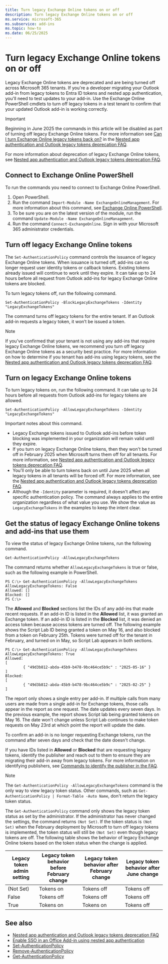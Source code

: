 ```yaml
---
title: Turn legacy Exchange Online tokens on or off
description: Turn legacy Exchange Online tokens on or off
ms.service: microsoft-365
ms.subservice: add-ins
ms.topic: how-to
ms.date: 06/25/2025
---
```


# Turn legacy Exchange Online tokens on or off

Legacy Exchange Online tokens are deprecated and are being turned off across Microsoft 365 tenants. If you're a developer migrating your Outlook add-in from legacy tokens to Entra ID tokens and nested app authentication, you'll need to test updates to your add-in. Use the Exchange Online PowerShell cmdlets to turn off legacy tokens in a test tenant to confirm that your updated Outlook add-in is working correctly.

> [!IMPORTANT]
> Beginning in June 2025 the commands in this article will be disabled as part of turning off legacy Exchange Online tokens. For more information see [Can I turn Exchange Online legacy tokens back on?](faq-nested-app-auth-outlook-legacy-tokens.md#can-i-turn-exchange-online-legacy-tokens-back-on) in the [Nested app authentication and Outlook legacy tokens deprecation FAQ](https://aka.ms/NAAFAQ).

For more information about deprecation of legacy Exchange Online tokens, see [Nested app authentication and Outlook legacy tokens deprecation FAQ](https://aka.ms/NAAFAQ).

## Connect to Exchange Online PowerShell

To run the commands you need to connect to Exchange Online PowerShell.

1. Open PowerShell.
1. Run the command `Import-Module -Name ExchangeOnlineManagement`. For more information about this command, see [Exchange Online PowerShell](/powershell/exchange/exchange-online-powershell).
1. To be sure you are on the latest version of the module, run the command `Update-Module -Name ExchangeOnlineManagement`.
1. Run the command `Connect-ExchangeOnline`. Sign in with your Microsoft 365 administrator credentials.

## Turn off legacy Exchange Online tokens

The `Set-AuthenticationPolicy` command controls the issuance of legacy Exchange Online tokens. When issuance is turned off, add-ins can no longer request user identity tokens or callback tokens. Existing tokens already issued will continue to work until they expire. It can take up to 24 hours before all request from Outlook add-ins for legacy Exchange Online tokens are blocked.

To turn legacy tokens off, run the following command.

`Set-AuthenticationPolicy -BlockLegacyExchangeTokens -Identity "LegacyExchangeTokens"`

The command turns off legacy tokens for the entire tenant. If an Outlook add-in requests a legacy token, it won’t be issued a token.

> [!NOTE]
> If you've confirmed that your tenant is not using any add-ins that require legacy Exchange Online tokens, we recommend you turn off legacy Exchange Online tokens as a security best practice. For more information on how to determine if you tenant has add-ins using legacy tokens, see the [Nested app authentication and Outlook legacy tokens deprecation FAQ](faq-nested-app-auth-outlook-legacy-tokens.md).

## Turn on legacy Exchange Online tokens

To turn legacy tokens on, run the following command. It can take up to 24 hours before all requests from Outlook add-ins for legacy tokens are allowed.

`Set-AuthenticationPolicy -AllowLegacyExchangeTokens -Identity "LegacyExchangeTokens"`

Important notes about this command.

- Legacy Exchange tokens issued to Outlook add-ins before token blocking was implemented in your organization will remain valid until they expire.
- If you turn on legacy Exchange Online tokens, then they won't be turned off in February 2025 when Microsoft turns them off for all tenants. For more information, see [Nested app authentication and Outlook legacy tokens deprecation FAQ](faq-nested-app-auth-outlook-legacy-tokens.md).
- You’ll only be able to turn tokens back on until June 2025 when all legacy tokens in all tenants will be forced off. For more information, see the [Nested app authentication and Outlook legacy tokens deprecation FAQ](https://aka.ms/NAAFAQ).
- Although the `-Identity` parameter is required, it doesn't affect any specific authentication policy. The command always applies to the entire organization regardless of what value you use. We show the value as `LegacyExchangeTokens` in the examples to keep the intent clear.

## Get the status of legacy Exchange Online tokens and add-ins that use them

To view the status of legacy Exchange Online tokens, run the following command.

`Get-AuthenticationPolicy -AllowLegacyExchangeTokens`

The command returns whether `AllowLegacyExchangeTokens` is true or false, such as the following example in PowerShell.

```console
PS C:\> Get-AuthenticationPolicy -AllowLegacyExchangeTokens
AllowLegacyExchangeTokens: False
Allowed: []
Blocked: []
PS C:\>
```

The **Allowed** and **Blocked** sections list the IDs of any add-ins that made recent requests. If an add-in ID is listed in the **Allowed** list, it was granted an Exchange token. If an add-in ID is listed in the **Blocked** list, it was denied an access token because access tokens are turned off. The following example shows the Script Lab ID being granted a token on May 16, and also blocked from a token on February 25th. Tokens were turned off for the tenant in February, and turned on in May, so Script Lab appears in both sections.

```console
PS C:\> Get-AuthenticationPolicy -AllowLegacyExchangeTokens
AllowLegacyExchangeTokens: True
Allowed:
[
        { "49d3b812-abda-45b9-b478-9bc464ce5b9c" : "2025-05-16" }
]
Blocked:
[
        { "49d3b812-abda-45b9-b478-9bc464ce5b9c" : "2025-02-25" }
]
```

The report only shows a single entry per add-in. If multiple calls from many users are made from a single add-in for Exchange tokens, those calls appear in the report as one request. The date updates every seven days. In the previous example, the report shows Script lab being granted tokens on May 16. The date won't change unless Script Lab continues to make token requests on May 23rd at which point the report will update the date.

To confirm an add-in is no longer requesting Exchange tokens, run the command after seven days and check that the date doesn't change.

If you have IDs listed in **Allowed** or **Blocked** that are requesting legacy tokens, identify the publisher and reach out to them to ensure they are migrating their add-in away from legacy tokens. For more information on identifying publishers, see [Commands to identify the publisher in the FAQ](faq-nested-app-auth-outlook-legacy-tokens.md#what-commands-can-i-use-to-identify-the-publisher).

> [!NOTE]
> The `Get-AuthenticationPolicy -AllowLegacyExchangeTokens` command is the only way to view legacy token status. Other commands, such as `Get-AuthenticationPolicy | Format-Table -Auto Name`, don't return the legacy token status.

The `Get-AuthenticationPolicy` command only shows the legacy token status as set by the administrator. If the administrator has never changed the settings, the command returns `(Not Set)`. If the token status is `(Not Set)` when the February deployment by Microsoft to turn off legacy tokens is implemented, the token status will still be `(Not Set)` even though legacy tokens are off. The following table shows the behavior of legacy Exchange Online tokens based on the token status when the change is applied.

| Legacy token admin setting  | Legacy token behavior before February change  | Legacy token behavior after February change | Legacy token behavior after June change |
|----------|------------|-------------|------------|
|(Not Set) | Tokens on  | Tokens off  | Tokens off |
|False     | Tokens off | Tokens off  | Tokens off |
|True      | Tokens on  | Tokens on   | Tokens off |

## See also

- [Nested app authentication and Outlook legacy tokens deprecation FAQ](https://aka.ms/NAAFAQ)
- [Enable SSO in an Office Add-in using nested app authentication](../develop/enable-nested-app-authentication-in-your-add-in.md)
- [Set-AuthenticationPolicy](/powershell/module/exchange/set-authenticationpolicy)
- [Remove-AuthenticationPolicy](/powershell/module/exchange/remove-authenticationpolicy)
- [Get-AuthenticationPolicy](/powershell/module/exchange/get-authenticationpolicy)
